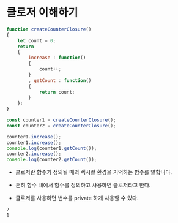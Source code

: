 # 클로저 이해하기

```javascript
function createCounterClosure()
{
	let count = 0;
	return 
	{
		increase : function()
		{
			count++;
		}
		, getCount : function()
		{
			return count;
		}
	};
}

const counter1 = createCounterClosure();
const counter2 = createCounterClosure();

counter1.increase();
counter1.increase();
console.log(counter1.getCount());
counter2.increase();
console.log(counter2.getCount());
```

* 클로저란 함수가 정의될 때의 렉시컬 환경을 기억하는 함수를 말합니다.

* 흔히 함수 내에서 함수를 정의하고 사용하면 클로저라고 한다.

* 클로저를 사용하면 변수를 private 하게 사용할 수 있다.

```
2
1
```
